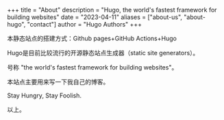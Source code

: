 +++
title = "About"
description = "Hugo, the world's fastest framework for building websites"
date = "2023-04-11"
aliases = ["about-us", "about-hugo", "contact"]
author = "Hugo Authors"
+++



本静态站点的搭建方式：Github pages+GitHub Actions+Hugo



Hugo是目前比较流行的开源静态站点生成器（static site generators）。

号称 "the world's fastest framework for building websites"。



本站点主要用来写一下我自己的博客。



Stay Hungry, Stay Foolish.



以上。
